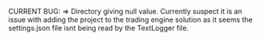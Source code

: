 CURRENT BUG: 
=> Directory giving null value. Currently suspect it is an issue with adding the project to the trading engine solution as it seems the settings.json file isnt being read by the TextLogger file.
